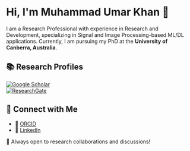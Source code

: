 # Hi, I'm Muhammad Umar Khan 👋

I am a Research Professional with experience in Research and Development, specializing in Signal and Image Processing-based ML/DL applications. Currently, I am pursuing my PhD at the **University of Canberra, Australia**.

## 📚 Research Profiles
[![Google Scholar](https://img.shields.io/badge/Google%20Scholar-4285F4?style=flat&logo=google-scholar&logoColor=white)](https://scholar.google.com.pk/citations?hl=en&user=k0pnkggAAAAJ&view_op=list_works&sortby=pubdate)  
[![ResearchGate](https://img.shields.io/badge/ResearchGate-00CCBB?style=flat&logo=researchgate&logoColor=white)](https://www.researchgate.net/profile/Muhammad-Umar-Khan-3?ev=hdr_xprf)

## 🔗 Connect with Me
- 📜 [ORCID](https://orcid.org/0000-0001-6992-6432)
- 💼 [LinkedIn](https://www.linkedin.com/in/engrumarkhan)

🚀 Always open to research collaborations and discussions!

